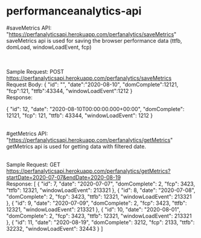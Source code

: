 # performanceanalytics-api
#saveMetrics API: "https://perfanalyticsapi.herokuapp.com/perfanalytics/saveMetrics"
    <br />saveMetrics api is used for saving the browser performance data (ttfb, domLoad, windowLoadEvent, fcp)
    
 <br /><br />Sample Request: POST https://perfanalyticsapi.herokuapp.com/perfanalytics/saveMetrics
 <br />Request Body:
               {
              "id": "",
              "date":"2020-08-10",
              "domComplete":12121,
              "fcp":121,
              "ttfb":43344,
              "windowLoadEvent":1212
              }
 <br />Response:

  {
    "id": 12,
    "date": "2020-08-10T00:00:00.000+00:00",
    "domComplete": 12121,
    "fcp": 121,
    "ttfb": 43344,
    "windowLoadEvent": 1212
}

<br />#getMetrics API:  "https://perfanalyticsapi.herokuapp.com/perfanalytics/getMetrics"
    <br />getMetrics api is used for getting data with filtered date.
    
    
<br />Sample Request: GET https://perfanalyticsapi.herokuapp.com/perfanalytics/getMetrics?startDate=2020-07-07&endDate=2020-08-19
<br />Response: 
[
    {
        "id": 7,
        "date": "2020-07-07",
        "domComplete": 2,
        "fcp": 3423,
        "ttfb": 12321,
        "windowLoadEvent": 213321
    },
    {
        "id": 8,
        "date": "2020-07-08",
        "domComplete": 2,
        "fcp": 3423,
        "ttfb": 12321,
        "windowLoadEvent": 213321
    },
    {
        "id": 9,
        "date": "2020-07-09",
        "domComplete": 2,
        "fcp": 3423,
        "ttfb": 12321,
        "windowLoadEvent": 213321
    },
    {
        "id": 10,
        "date": "2020-08-01",
        "domComplete": 2,
        "fcp": 3423,
        "ttfb": 12321,
        "windowLoadEvent": 213321
    },
    {
        "id": 11,
        "date": "2020-08-19",
        "domComplete": 3212,
        "fcp": 2133,
        "ttfb": 32232,
        "windowLoadEvent": 32443
    }
]

